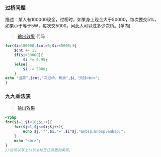 ### 过桥问题

描述：某人有100000现金，过桥时，如果身上现金大于50000，每次要交5%，如果小于等于5W，每次交5000。问此人可以过多少次桥。(单向)

> [输出效果](http://ww1.sinaimg.cn/large/005xbErCgy1fho984or4xj30aw0dyjt2.jpg)
代码：
```php
for($i=100000,$cnt=0;$i>=5000;){
	$cnt += 1;
	if($i>50000){
		$i *= 0.95;
	}else{
		$i -= 5000;
	}
echo "当第",$cnt,"次过桥，剩余",$i,"元钱<br>";
}
```
### 九九乘法表
> [输出效果](http://ww1.sinaimg.cn/large/005xbErCgy1fho909alwoj30hn05pdg3.jpg)
```php
<?php
for($i=1;$i<10;$i++){
	for($j=1;$j<=$i;$j++){
		echo $j.'*'.$i.'='.$i*$j."&nbsp;&nbsp;&nbsp;";
	}
	echo "<br>";
}
//也可以写上table标签让其更加美观。
```
